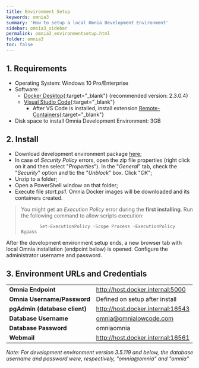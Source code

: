 ```yaml
---
title: Environment Setup
keywords: omnia3
summary: 'How to setup a local Omnia Development Environment'
sidebar: omnia3_sidebar
permalink: omnia3_environmentsetup.html
folder: omnia3
toc: false
---
```


## 1. Requirements

- Operating System: Windows 10 Pro/Enterprise
- Software:
  - [Docker Desktop](https://www.docker.com/products/docker-desktop){:target="\_blank"} (recommended version: 2.3.0.4)
  - [Visual Studio Code](https://code.visualstudio.com/download){:target="\_blank"}
    - After VS Code is installed, install extension [Remote-Containers](https://marketplace.visualstudio.com/items?itemName=ms-vscode-remote.remote-containers){:target="\_blank"}
- Disk space to install Omnia Development Environment: 3GB

## 2. Install

- Download development environment package [here](omnia3_downloads.html);
- In case of _Security Policy_ errors, open the zip file properties (right click on it and then select "_Properties_"). In the "_General_" tab, check the "_Security_" option and tic the "_Unblock_" box. Click "_OK_";
- Unzip to a folder;
- Open a PowerShell window on that folder;
- Execute file _start.ps1_. Omnia Docker images will be downloaded and its containers created.

> You might get an _Execution Policy_ error during the **first installing**. Run the following command to allow scripts execution:
>
> ```
>        Set-ExecutionPolicy -Scope Process -ExecutionPolicy Bypass
> ```

After the development environment setup ends, a new browser tab with local Omnia installation (endpoint below) is opened. Configure the administrator username and password.

## 3. Environment URLs and Credentials

|                               |                                   |
| :---------------------------- | :-------------------------------- |
| **Omnia Endpoint**            | http://host.docker.internal:5000  |
| **Omnia Username/Password**   | Defined on setup after install    |
| **pgAdmin (database client)** | http://host.docker.internal:16543 |
| **Database Username**         | omnia@omnialowcode.com            |
| **Database Password**         | omniaomnia                        |
| **Webmail**                   | http://host.docker.internal:16561 |

_Note: For development environment version 3.5.119 and below, the database username and password were, respectively, "omnia@omnia" and "omnia"_